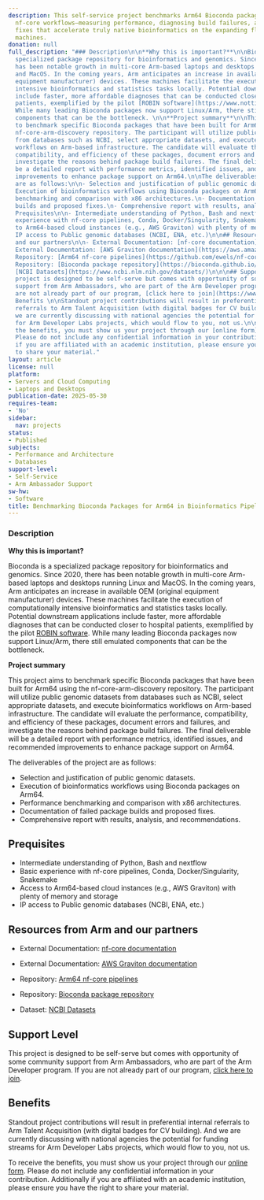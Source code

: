 ```yaml
---
description: This self-service project benchmarks Arm64 Bioconda packages in real
  nf-core workflows—measuring performance, diagnosing build failures, and proposing
  fixes that accelerate truly native bioinformatics on the expanding fleet of Arm-powered
  machines.
donation: null
full_description: "### Description\n\n**Why this is important?**\n\nBioconda is a
  specialized package repository for bioinformatics and genomics. Since 2020, there
  has been notable growth in multi-core Arm-based laptops and desktops running Linux
  and MacOS. In the coming years, Arm anticipates an increase in available OEM (original
  equipment manufacturer) devices. These machines facilitate the execution of computationally
  intensive bioinformatics and statistics tasks locally. Potential downstream applications
  include faster, more affordable diagnoses that can be conducted closer to hospital
  patients, exemplified by the pilot [ROBIN software](https://www.nottingham.ac.uk/news/genetic-brain-tumour-diagnosis).
  While many leading Bioconda packages now support Linux/Arm, there still emulated
  components that can be the bottleneck. \n\n**Project summary**\n\nThis project aims
  to benchmark specific Bioconda packages that have been built for Arm64 using the
  nf-core-arm-discovery repository. The participant will utilize public genomic datasets
  from databases such as NCBI, select appropriate datasets, and execute bioinformatics
  workflows on Arm-based infrastructure. The candidate will evaluate the performance,
  compatibility, and efficiency of these packages, document errors and failures, and
  investigate the reasons behind package build failures. The final deliverable will
  be a detailed report with performance metrics, identified issues, and recommended
  improvements to enhance package support on Arm64.\n\nThe deliverables of the project
  are as follows:\n\n- Selection and justification of public genomic datasets.\n-
  Execution of bioinformatics workflows using Bioconda packages on Arm64.\n- Performance
  benchmarking and comparison with x86 architectures.\n- Documentation of failed package
  builds and proposed fixes.\n- Comprehensive report with results, analysis, and recommendations.\n\n\n##
  Prequisites\n\n- Intermediate understanding of Python, Bash and nextflow\n- Basic
  experience with nf-core pipelines, Conda, Docker/Singularity, Snakemake\n- Access
  to Arm64-based cloud instances (e.g., AWS Graviton) with plenty of memory and storage\n-
  IP access to Public genomic databases (NCBI, ENA, etc.)\n\n## Resources from Arm
  and our partners\n\n- External Documentation: [nf-core documentation](https://nf-co.re/docs/)\n\n-
  External Documentation: [AWS Graviton documentation](https://aws.amazon.com/ec2/graviton/)\n\n-
  Repository: [Arm64 nf-core pipelines](https://github.com/ewels/nf-core-arm-discovery/tree/main)\n\n-
  Repository: [Bioconda package repository](https://bioconda.github.io/)\n\n- Dataset:
  [NCBI Datasets](https://www.ncbi.nlm.nih.gov/datasets/)\n\n\n## Support Level\n\nThis
  project is designed to be self-serve but comes with opportunity of some community
  support from Arm Ambassadors, who are part of the Arm Developer program. If you
  are not already part of our program, [click here to join](https://www.arm.com/resources/developer-program?#register).\n\n\n##
  Benefits \n\nStandout project contributions will result in preferential internal
  referrals to Arm Talent Acquisition (with digital badges for CV building).  And
  we are currently discussing with national agencies the potential for funding streams
  for Arm Developer Labs projects, which would flow to you, not us.\n\nTo receive
  the benefits, you must show us your project through our [online form](https://forms.office.com/e/VZnJQLeRhD).
  Please do not include any confidential information in your contribution. Additionally
  if you are affiliated with an academic institution, please ensure you have the right
  to share your material."
layout: article
license: null
platform:
- Servers and Cloud Computing
- Laptops and Desktops
publication-date: 2025-05-30
requires-team:
- 'No'
sidebar:
  nav: projects
status:
- Published
subjects:
- Performance and Architecture
- Databases
support-level:
- Self-Service
- Arm Ambassador Support
sw-hw:
- Software
title: Benchmarking Bioconda Packages for Arm64 in Bioinformatics Pipelines
---
```


### Description

**Why this is important?**

Bioconda is a specialized package repository for bioinformatics and genomics. Since 2020, there has been notable growth in multi-core Arm-based laptops and desktops running Linux and MacOS. In the coming years, Arm anticipates an increase in available OEM (original equipment manufacturer) devices. These machines facilitate the execution of computationally intensive bioinformatics and statistics tasks locally. Potential downstream applications include faster, more affordable diagnoses that can be conducted closer to hospital patients, exemplified by the pilot [ROBIN software](https://www.nottingham.ac.uk/news/genetic-brain-tumour-diagnosis). While many leading Bioconda packages now support Linux/Arm, there still emulated components that can be the bottleneck. 

**Project summary**

This project aims to benchmark specific Bioconda packages that have been built for Arm64 using the nf-core-arm-discovery repository. The participant will utilize public genomic datasets from databases such as NCBI, select appropriate datasets, and execute bioinformatics workflows on Arm-based infrastructure. The candidate will evaluate the performance, compatibility, and efficiency of these packages, document errors and failures, and investigate the reasons behind package build failures. The final deliverable will be a detailed report with performance metrics, identified issues, and recommended improvements to enhance package support on Arm64.

The deliverables of the project are as follows:

- Selection and justification of public genomic datasets.
- Execution of bioinformatics workflows using Bioconda packages on Arm64.
- Performance benchmarking and comparison with x86 architectures.
- Documentation of failed package builds and proposed fixes.
- Comprehensive report with results, analysis, and recommendations.


## Prequisites

- Intermediate understanding of Python, Bash and nextflow
- Basic experience with nf-core pipelines, Conda, Docker/Singularity, Snakemake
- Access to Arm64-based cloud instances (e.g., AWS Graviton) with plenty of memory and storage
- IP access to Public genomic databases (NCBI, ENA, etc.)

## Resources from Arm and our partners

- External Documentation: [nf-core documentation](https://nf-co.re/docs/)

- External Documentation: [AWS Graviton documentation](https://aws.amazon.com/ec2/graviton/)

- Repository: [Arm64 nf-core pipelines](https://github.com/ewels/nf-core-arm-discovery/tree/main)

- Repository: [Bioconda package repository](https://bioconda.github.io/)

- Dataset: [NCBI Datasets](https://www.ncbi.nlm.nih.gov/datasets/)


## Support Level

This project is designed to be self-serve but comes with opportunity of some community support from Arm Ambassadors, who are part of the Arm Developer program. If you are not already part of our program, [click here to join](https://www.arm.com/resources/developer-program?#register).


## Benefits 

Standout project contributions will result in preferential internal referrals to Arm Talent Acquisition (with digital badges for CV building).  And we are currently discussing with national agencies the potential for funding streams for Arm Developer Labs projects, which would flow to you, not us.

To receive the benefits, you must show us your project through our [online form](https://forms.office.com/e/VZnJQLeRhD). Please do not include any confidential information in your contribution. Additionally if you are affiliated with an academic institution, please ensure you have the right to share your material.